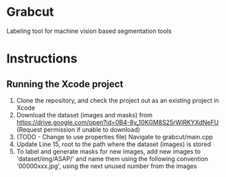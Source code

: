 # Grabcut
Labeling tool for machine vision based segmentation tools


# Instructions
## Running the Xcode project

1. Clone the repository, and check the project out as an existing project in Xcode
2. Download the dataset (images and masks) from https://drive.google.com/open?id=0B4-8y_10KGM8S25rWlRKYXdNeFU (Request permission if unable to download)
3. (TODO - Change to use properties file) Navigate to grabcut/main.cpp
4. Update Line 15, root to the path where the dataset (images) is stored
5. To label and generate masks for new images, add new images to 'dataset/img/ASAP/' and name them using the following convention '00000xxx.jpg', using the next unused number from the images


